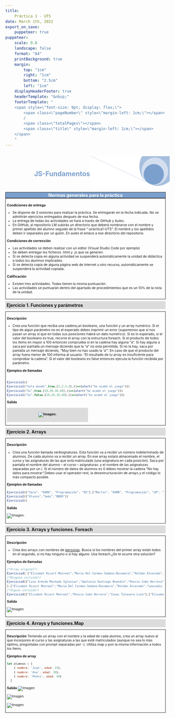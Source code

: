 ```yaml
---
title: 
    Práctica 1 - UT5
date: March 1th, 2022
export_on_save:
    puppeteer: true
puppeteer:
    scale: 0.8
    landscape: false
    format: "A4"
    printBackground: true
    margin:
        top: "1cm"
        right: "1cm"
        bottom: "2.5cm"
        left: "1cm"
    displayHeaderFooter: true
    headerTemplate: "&nbsp;"
    footerTemplate: "
    <span style=\"font-size: 9pt; display: flex;\">
        <span class=\"pageNumber\" style=\"margin-left: 1cm;\"></span>
        /
        <span class=\"totalPages\"></span>
        <span class=\"title\" style=\"margin-left: 1cm;\"></span>
    </span>
    "
---
```


<!--A incluir al principio de la práctica-->
<div>
    <div style="display: flex; padding: 10pt; width: 100%; justify-content: flex-end;align-items: center">
            <div >
                <h2 style="color:#7ba0cd">JS-Fundamentos</h2>
            </div>
            <img height="100" src="img/Fondo.png" />
        </div>
    <div style="display: flex; background-color: #7ba0cd; justify-content: space-between; border-style: solid; border-width: thin;">
        <div style="text-align: center; color:white;font-weight:bold;width:100%">
            Normas generales para la práctica
        </div>
    </div>
  
</div>

<div style="font-size: 75%; border-style: solid; border-width: thin; padding: 3pt;">

**Condiciones de entrega**

* Se dispone de 3 sesiones para realizar la práctica. Se entregarán en la fecha indicada. No se admitirán ejercicios entregados  después de esa fecha.
* La entrega de todas las actividades se hará a través de GitHub y Aules. 
* En GitHub, al repositorio LM subirás un directorio que deberá nombrarse con el nombre y primer apellido del alumno seguido de la frase “-práctica1-UT5”. El nombre y los apellidos deben ir separados por un guión. En aules el enlace a ese directorio del repositorio.

**Condiciones de corrección**

* Las actividades se deben realizar con un editor (Visual Studio Code por ejemplo)
* Se deben entregar los ficheros .html y .js que se generen.
* Si se detecta copia en alguna actividad se suspenderá automáticamente la unidad de didáctica a todos los alumnos implicados.
* Si se detecta copia de alguna página web de internet u otro recurso, automáticamente se suspenderá la actividad copiada.

**Calificación**

* Existen tres actividades. Todas tienen la misma puntuación.
* Las actividades se puntuarán dentro del apartado de procedimientos que es un 10% de la nota de la unidad. 
  
</div>

<div style="padding: 3pt; font-weight: bold; background-color: gainsboro; margin: 5pt 0pt 5pt 0pt;">
Ejercicio 1. Funciones y parámetros
</div>
<div style="font-size: 75%; border-style: solid; border-width: thin; padding: 3pt;">

**Descripción**

* Crea una función que reciba una cadena,un booleano, una función y un array numérico. Si el tipo de algún parámetro no es el esperado debes imprimir un error (suponemos que si nos pasan un array sí que en todas sus posiciones habrá un dato numérico). Si es lo esperado, si el valor del booleano es true, recorre el array con la estructura foreach. Si el producto de todos los ítems en mayor a 100 entonces comprueba si en la cadena hay alguna “a”. Si hay alguna a saca por pantalla un mensaje diciendo que la “a” no está permitida. Si no la hay, saca por pantalla un mensaje diciendo, “Muy bien no has usado la ‘a’”. En caso de que el producto del array fuera menor de 100 informa al usuario: “El resultado de tu array es insuficiente para comprobar la cadena”. Si el valor del booleano es false entonces ejecuta la función recibida por parámetro.


**Ejemplos de llamadas**

```js

Ejercicio1()
Ejercicio1("hola mundo",true,[1,2,3,4],()=>{alert("Se acabó el juego")})
Ejercicio1("Sí",true,[10,20,30,40],()=>{alert("Se acabó el juego")})
Ejercicio1("Sí",false,[10,20,30,40],()=>{alert("Se acabó el juego")})
```
  
**Salida**


<div style="padding: 3pt; font-weight: bold; width:50%;text-align:center;background-color: gainsboro; margin: 5pt 0pt 5pt 0pt;">

![Imagen](img/ejercicio1-pr%C3%A1ctica1-ut5.png). 

</div>
</div>

<div style="padding: 3pt; font-weight: bold; background-color: gainsboro; margin: 5pt 0pt 5pt 0pt;">
    Ejercicio 2. Arrays
</div>
<div style="font-size: 75%; border-style: solid; border-width: thin; padding: 3pt;">

**Descripción**

* Crea una función llamada verAsignaturas. Esta función va a recibir un número indeterminado de alumnos. De cada alumno va a recibir un array. En ese array estará almacenado el nombre, el curso y las asignaturas de las que está matriculado (una asignatura en cada posición). Saca por pantalla el nombre del alumno – el curso – asignaturas:  y el nombre de las asignaturas separadas por un /. Si el número de datos de alumnos es 0 debes mostrar la cadena “No hay datos para mostrar”.Debes usar el operador rest, la desestructuración de arrays y  el código lo más compacto posible.

**Ejemplos de llamadas** 

```js
Ejercicio2(["Sara", "DAMA", "Programación", "ED"],["Martín", "DAMB", "Programación", "LM", "ED", "BBDD", "FOL", "SI"],["Emma", "ASIR","ISO","BBDD","LM"])
Ejercicio2(["Álvaro","Semi","BBDD"])
Ejercicio2()
```

**Salida**

![Imagen](img/ejercicio2-pr%C3%A1ctica1-ut5.png). 

</div>

<div style="padding: 3pt; font-weight: bold; background-color: gainsboro; margin: 5pt 0pt 5pt 0pt;">
    Ejercicio 3. Arrays y funciones. Foreach
</div>
<div style="font-size: 75%; border-style: solid; border-width: thin; padding: 3pt;">

**Descripción**

* Crea dos arrays con nombres de [personas](https://fossbytes.com/tools/random-name-generator). Busca si los nombres del primer array están todos en el segundo, si no hay ninguno o si hay alguno. Usa foreach.¿Se te ocurre otra solución? 
   
**Ejemplos de llamadas** 

```js
/*Array original*/
Ejercicio4( ["Elisabet Ricart Monreal","María Del Carmen Sedano-Rocamora","Roldán Alvarado","Leocadio de Pera","Isaac Talavera Luna"], ["Elisabet Ricart Monreal","María Del Carmen Sedano-Rocamora","Roldán Alvarado","Leocadio de Pera","Isaac Talavera Luna"])
/*Ninguno incluído*/
Ejercicio4(["Lina Armida Machado Iglesias","Apolonia Santiago Buendía","Poncio Cobo Herrera","Rafaela Seco Cañas","Fulgencio Alarcón Lloret"
],["Elisabet Ricart Monreal","María Del Carmen Sedano-Rocamora","Roldán Alvarado","Leocadio de Pera","Isaac Talavera Luna"])
/*Alguno incluido*/
Ejercicio4(["Elisabet Ricart Monreal","Poncio Cobo Herrera","Isaac Talavera Luna"],["Elisabet Ricart Monreal","María Del Carmen Sedano-Rocamora","Roldán Alvarado","Leocadio de Pera","Isaac Talavera Luna"])
```

**Salida**

![Imagen](img/ejercicio3-práctica1-ut5.png)

</div>

<div style="padding: 3pt; font-weight: bold; background-color: gainsboro; margin: 5pt 0pt 5pt 0pt;">
    Ejercicio 4. Arrays y funciones.Map
</div>
<div style="font-size: 75%; border-style: solid; border-width: thin; padding: 3pt;">

**Descripción**
Teniendo un array con el nombre y la edad de cada alumno, crea un array nuevo al que incorpores el curso y las asignaturas a las que esté matriculados (aunque no sea lo más óptimo, pregúntalas con prompt separadas por -). Utiliza map y pon la misma información a todos los items.


**Ejemplos de array** 
```js
let alumnos = [
    { nombre: 'Juan', edad: 25},
    { nombre: 'Ana', edad: 30},
    { nombre: 'Pedro', edad: 40}
  ]
  ```

**Salida**
![Imagen](img/ejercicio4-práctica1-ut5-1.png)

![Imagen](img/ejercicio4-práctica1-ut5-2.png)

![Imagen](img/ejercicio4-práctica1-ut5-3.png)



</div>